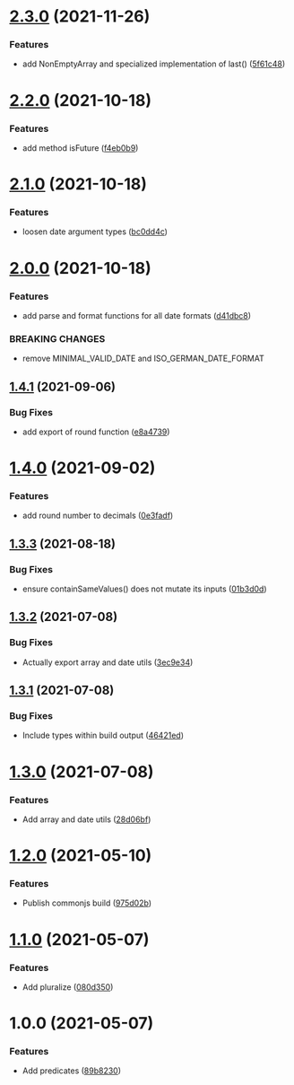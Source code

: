 # [2.3.0](https://github.com/mll-lab/js-utils/compare/v2.2.0...v2.3.0) (2021-11-26)


### Features

* add NonEmptyArray and specialized implementation of last() ([5f61c48](https://github.com/mll-lab/js-utils/commit/5f61c48b3ab43bb8047319c18bd4b2e8328e6274))

# [2.2.0](https://github.com/mll-lab/js-utils/compare/v2.1.0...v2.2.0) (2021-10-18)


### Features

* add method isFuture ([f4eb0b9](https://github.com/mll-lab/js-utils/commit/f4eb0b99f4981b092d69ccc7fb2713bb6c437b8e))

# [2.1.0](https://github.com/mll-lab/js-utils/compare/v2.0.0...v2.1.0) (2021-10-18)


### Features

* loosen date argument types ([bc0dd4c](https://github.com/mll-lab/js-utils/commit/bc0dd4ce1fc9e3aecbb2bb692f63b9f861ea32f4))

# [2.0.0](https://github.com/mll-lab/js-utils/compare/v1.4.1...v2.0.0) (2021-10-18)


### Features

* add parse and format functions for all date formats ([d41dbc8](https://github.com/mll-lab/js-utils/commit/d41dbc8ca4a305ae0d8e43664e33632f3f8c9edc))


### BREAKING CHANGES

* remove MINIMAL_VALID_DATE and ISO_GERMAN_DATE_FORMAT

## [1.4.1](https://github.com/mll-lab/js-utils/compare/v1.4.0...v1.4.1) (2021-09-06)


### Bug Fixes

* add export of round function ([e8a4739](https://github.com/mll-lab/js-utils/commit/e8a47398616155f76c598e9234f2a079157d24c4))

# [1.4.0](https://github.com/mll-lab/js-utils/compare/v1.3.3...v1.4.0) (2021-09-02)


### Features

* add round number to decimals ([0e3fadf](https://github.com/mll-lab/js-utils/commit/0e3fadfe30f3f0479786834ba2267dc2bd67bb81))

## [1.3.3](https://github.com/mll-lab/js-utils/compare/v1.3.2...v1.3.3) (2021-08-18)


### Bug Fixes

* ensure containSameValues() does not mutate its inputs ([01b3d0d](https://github.com/mll-lab/js-utils/commit/01b3d0de2cf716a15114a9eac3f39a235855242b))

## [1.3.2](https://github.com/mll-lab/js-utils/compare/v1.3.1...v1.3.2) (2021-07-08)


### Bug Fixes

* Actually export array and date utils ([3ec9e34](https://github.com/mll-lab/js-utils/commit/3ec9e34bc205f5e9549b02943d63a289650e217f))

## [1.3.1](https://github.com/mll-lab/js-utils/compare/v1.3.0...v1.3.1) (2021-07-08)


### Bug Fixes

* Include types within build output ([46421ed](https://github.com/mll-lab/js-utils/commit/46421ed474bcb30e4ef913511a915b1cba1339fa))

# [1.3.0](https://github.com/mll-lab/js-utils/compare/v1.2.0...v1.3.0) (2021-07-08)


### Features

* Add array and date utils ([28d06bf](https://github.com/mll-lab/js-utils/commit/28d06bf0cf504774108fec43196dbdd8f83ff987))

# [1.2.0](https://github.com/mll-lab/js-utils/compare/v1.1.0...v1.2.0) (2021-05-10)


### Features

* Publish commonjs build ([975d02b](https://github.com/mll-lab/js-utils/commit/975d02b4f17f57486ccb90bfeaefe6399f924bdf))

# [1.1.0](https://github.com/mll-lab/js-utils/compare/v1.0.0...v1.1.0) (2021-05-07)


### Features

* Add pluralize ([080d350](https://github.com/mll-lab/js-utils/commit/080d35060342c3c76076d466fd8d76118a70aa45))

# 1.0.0 (2021-05-07)


### Features

* Add predicates ([89b8230](https://github.com/mll-lab/js-utils/commit/89b8230b490575321a596bb0448e59d1a914b289))

